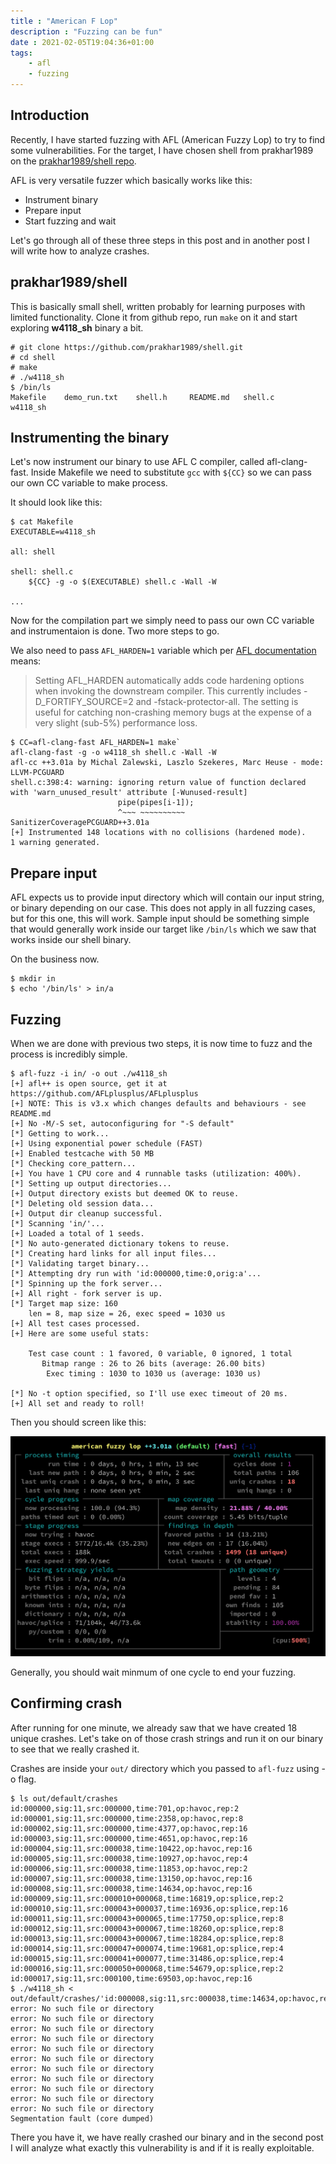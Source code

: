 ```yaml
---
title : "American F Lop"
description : "Fuzzing can be fun"
date : 2021-02-05T19:04:36+01:00
tags:
    - afl
    - fuzzing
---
```


## Introduction

Recently, I have started fuzzing with AFL (American Fuzzy Lop) to try to find some vulnerabilities. For the target, I have chosen shell from prakhar1989 on the [prakhar1989/shell repo](https://github.com/prakhar1989/shell).

AFL is very versatile fuzzer which basically works like this:
* Instrument binary
* Prepare input
* Start fuzzing and wait

Let's go through all of these three steps in this post and in another post I will write how to analyze crashes.

## prakhar1989/shell

This is basically small shell, written probably for learning purposes with limited functionality. Clone it from github repo, run `make` on it and start exploring __w4118_sh__ binary a bit.

```
# git clone https://github.com/prakhar1989/shell.git
# cd shell
# make
# ./w4118_sh
$ /bin/ls
Makefile	demo_run.txt	shell.h		README.md	shell.c		w4118_sh 
```

## Instrumenting the binary

Let's now instrument our binary to use AFL C compiler, called afl-clang-fast. Inside Makefile we need to substitute `gcc` with `${CC}` so we can pass our own CC variable to make process.

It should look like this:
```
$ cat Makefile
EXECUTABLE=w4118_sh

all: shell

shell: shell.c
	${CC} -g -o $(EXECUTABLE) shell.c -Wall -W

...
```

Now for the compilation part we simply need to pass our own CC variable and instrumentaion is done. Two more steps to go. 

We also need to pass `AFL_HARDEN=1` variable which per [AFL documentation](https://afl-1.readthedocs.io/en/latest/user_guide.html#environmental-variables) means:

> Setting AFL_HARDEN automatically adds code hardening options when invoking the downstream compiler. This currently includes -D_FORTIFY_SOURCE=2 and -fstack-protector-all. The setting is useful for catching non-crashing memory bugs at the expense of a very slight (sub-5%) performance loss.

```
$ CC=afl-clang-fast AFL_HARDEN=1 make`
afl-clang-fast -g -o w4118_sh shell.c -Wall -W
afl-cc ++3.01a by Michal Zalewski, Laszlo Szekeres, Marc Heuse - mode: LLVM-PCGUARD
shell.c:398:4: warning: ignoring return value of function declared with 'warn_unused_result' attribute [-Wunused-result]
                        pipe(pipes[i-1]);
                        ^~~~ ~~~~~~~~~~
SanitizerCoveragePCGUARD++3.01a
[+] Instrumented 148 locations with no collisions (hardened mode).
1 warning generated.
```

## Prepare input

AFL expects us to provide input directory which will contain our input string, or binary depending on our case. This does not apply in all fuzzing cases, but for this one, this will work. Sample input should be something simple that would generally work inside our target like `/bin/ls` which we saw that works inside our shell binary. 

On the business now.

```
$ mkdir in
$ echo '/bin/ls' > in/a
```

## Fuzzing

When we are done with previous two steps, it is now time to fuzz and the process is incredibly simple.

```
$ afl-fuzz -i in/ -o out ./w4118_sh
[+] afl++ is open source, get it at https://github.com/AFLplusplus/AFLplusplus
[+] NOTE: This is v3.x which changes defaults and behaviours - see README.md
[+] No -M/-S set, autoconfiguring for "-S default"
[*] Getting to work...
[+] Using exponential power schedule (FAST)
[+] Enabled testcache with 50 MB
[*] Checking core_pattern...
[+] You have 1 CPU core and 4 runnable tasks (utilization: 400%).
[*] Setting up output directories...
[+] Output directory exists but deemed OK to reuse.
[*] Deleting old session data...
[+] Output dir cleanup successful.
[*] Scanning 'in/'...
[+] Loaded a total of 1 seeds.
[*] No auto-generated dictionary tokens to reuse.
[*] Creating hard links for all input files...
[*] Validating target binary...
[*] Attempting dry run with 'id:000000,time:0,orig:a'...
[*] Spinning up the fork server...
[+] All right - fork server is up.
[*] Target map size: 160
    len = 8, map size = 26, exec speed = 1030 us
[+] All test cases processed.
[+] Here are some useful stats:

    Test case count : 1 favored, 0 variable, 0 ignored, 1 total
       Bitmap range : 26 to 26 bits (average: 26.00 bits)
        Exec timing : 1030 to 1030 us (average: 1030 us)

[*] No -t option specified, so I'll use exec timeout of 20 ms.
[+] All set and ready to roll!
```

Then you should screen like this:

![AFL running](../images/afl_runnin.png)

Generally, you should wait minmum of one cycle to end your fuzzing. 

## Confirming crash

After running for one minute, we already saw that we have created 18 unique crashes. Let's take on of those crash strings and run it on our binary to see that we really crashed it.

Crashes are inside your `out/` directory which you passed to `afl-fuzz` using -o flag.


```
$ ls out/default/crashes
id:000000,sig:11,src:000000,time:701,op:havoc,rep:2
id:000001,sig:11,src:000000,time:2358,op:havoc,rep:8
id:000002,sig:11,src:000000,time:4377,op:havoc,rep:16
id:000003,sig:11,src:000000,time:4651,op:havoc,rep:16
id:000004,sig:11,src:000038,time:10422,op:havoc,rep:16
id:000005,sig:11,src:000038,time:10927,op:havoc,rep:4
id:000006,sig:11,src:000038,time:11853,op:havoc,rep:2
id:000007,sig:11,src:000038,time:13150,op:havoc,rep:16
id:000008,sig:11,src:000038,time:14634,op:havoc,rep:16
id:000009,sig:11,src:000010+000068,time:16819,op:splice,rep:2
id:000010,sig:11,src:000043+000037,time:16936,op:splice,rep:16
id:000011,sig:11,src:000043+000065,time:17750,op:splice,rep:8
id:000012,sig:11,src:000043+000067,time:18260,op:splice,rep:8
id:000013,sig:11,src:000043+000067,time:18284,op:splice,rep:8
id:000014,sig:11,src:000047+000074,time:19681,op:splice,rep:4
id:000015,sig:11,src:000041+000077,time:31486,op:splice,rep:4
id:000016,sig:11,src:000050+000068,time:54679,op:splice,rep:2
id:000017,sig:11,src:000100,time:69503,op:havoc,rep:16
$ ./w4118_sh < out/default/crashes/'id:000008,sig:11,src:000038,time:14634,op:havoc,rep:16'
error: No such file or directory
error: No such file or directory
error: No such file or directory
error: No such file or directory
error: No such file or directory
error: No such file or directory
error: No such file or directory
error: No such file or directory
error: No such file or directory
error: No such file or directory
error: No such file or directory
Segmentation fault (core dumped)
```

There you have it, we have really crashed our binary and in the second post I will analyze what exactly this vulnerability is and if it is really exploitable.

